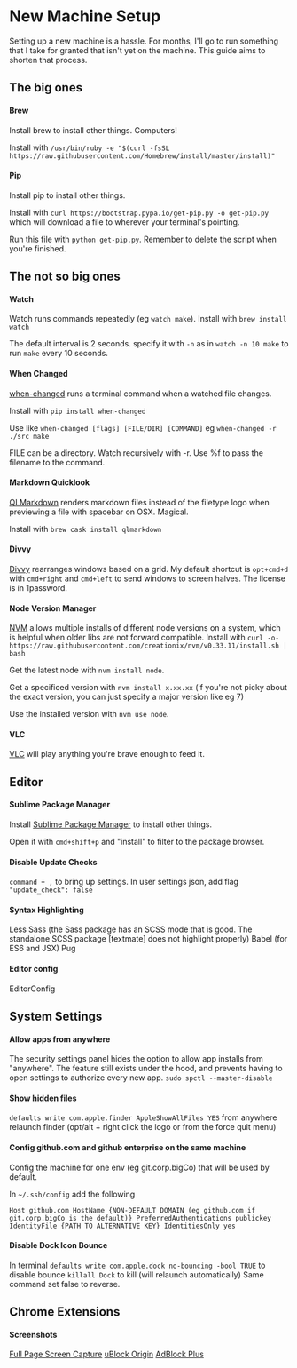 # New Machine Setup
Setting up a new machine is a hassle. For months, I'll go to run something that I take for granted that isn't yet on the machine. This guide aims to shorten that process.

## The big ones

#### Brew
Install brew to install other things. Computers!

Install with `/usr/bin/ruby -e "$(curl -fsSL https://raw.githubusercontent.com/Homebrew/install/master/install)"`

#### Pip
Install pip to install other things.

Install with `curl https://bootstrap.pypa.io/get-pip.py -o get-pip.py` which will download a file to wherever your terminal's pointing.

Run this file with `python get-pip.py`. Remember to delete the script when you're finished.

## The not so big ones

#### Watch
Watch runs commands repeatedly (eg `watch make`).
Install with `brew install watch`

The default interval is 2 seconds. specify it with `-n` as in `watch -n 10 make` to run `make` every 10 seconds.

#### When Changed
[when-changed](https://github.com/joh/when-changed) runs a terminal command when a watched file changes.

Install with `pip install when-changed`

Use like `when-changed [flags] [FILE/DIR] [COMMAND]` eg `when-changed -r ./src make`

FILE can be a directory. Watch recursively with -r. Use %f to pass the filename to the command.

#### Markdown Quicklook
[QLMarkdown](https://github.com/toland/qlmarkdown) renders markdown files instead of the filetype logo when previewing a file with spacebar on OSX. Magical.

Install with `brew cask install qlmarkdown`

#### Divvy
[Divvy](http://mizage.com/divvy/) rearranges windows based on a grid. My default shortcut is `opt+cmd+d` with `cmd+right` and `cmd+left` to send windows to screen halves. The license is in 1password.

#### Node Version Manager
[NVM](https://github.com/creationix/nvm) allows multiple installs of different node versions on a system, which is helpful when older libs are not forward compatible.
Install with `curl -o- https://raw.githubusercontent.com/creationix/nvm/v0.33.11/install.sh | bash`

Get the latest node with `nvm install node`.

Get a specificed version with `nvm install x.xx.xx` (if you're not picky about the exact version, you can just specify a major version like eg 7)

Use the installed version with `nvm use node`.

#### VLC
[VLC](https://www.videolan.org/vlc/index.html) will play anything you're brave enough to feed it.

## Editor

#### Sublime Package Manager
Install [Sublime Package Manager](https://packagecontrol.io/installation) to install other things.

Open it with `cmd+shift+p` and "install" to filter to the package browser.

#### Disable Update Checks

`command + ,` to bring up settings. In user settings json, add flag `"update_check": false`

#### Syntax Highlighting
Less
Sass (the Sass package has an SCSS mode that is good. The standalone SCSS package [textmate] does not highlight properly)
Babel (for ES6 and JSX)
Pug

#### Editor config
EditorConfig

## System Settings

#### Allow apps from anywhere
The security settings panel hides the option to allow app installs from "anywhere". The feature still exists under the hood, and prevents having to open settings to authorize every new app.
`sudo spctl --master-disable`

#### Show hidden files

`defaults write com.apple.finder AppleShowAllFiles YES` from anywhere
relaunch finder (opt/alt + right click the logo or from the force quit menu)

#### Config github.com and github enterprise on the same machine
Config the machine for one env (eg git.corp.bigCo) that will be used by default.

In `~/.ssh/config` add the following

`
Host github.com
  HostName {NON-DEFAULT DOMAIN (eg github.com if git.corp.bigCo is the default)}
  PreferredAuthentications publickey
  IdentityFile {PATH TO ALTERNATIVE KEY}
  IdentitiesOnly yes
`

#### Disable Dock Icon Bounce

In terminal
`defaults write com.apple.dock no-bouncing -bool TRUE` to disable bounce
`killall Dock` to kill (will relaunch automatically)
Same command set false to reverse.

## Chrome Extensions

#### Screenshots
[Full Page Screen Capture](https://chrome.google.com/webstore/detail/full-page-screen-capture/fdpohaocaechififmbbbbbknoalclacl?hl=en-US)
[uBlock Origin](https://chrome.google.com/webstore/detail/ublock-origin/cjpalhdlnbpafiamejdnhcphjbkeiagm?hl=en-US)
[AdBlock Plus](https://chrome.google.com/webstore/detail/adblock-plus/cfhdojbkjhnklbpkdaibdccddilifddb?hl=en-US)
